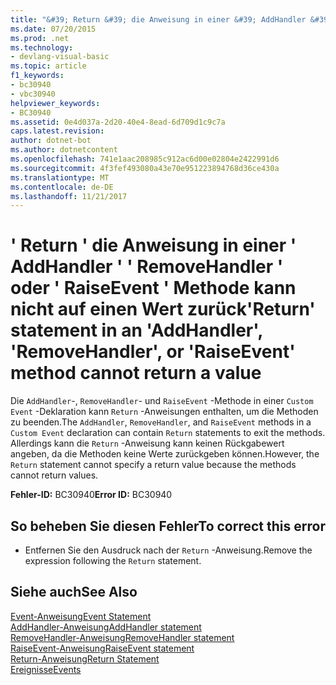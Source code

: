 ```yaml
---
title: "&#39; Return &#39; die Anweisung in einer &#39; AddHandler &#39; &#39; RemoveHandler &#39; oder &#39; RaiseEvent &#39; Methode kann nicht auf einen Wert zurück"
ms.date: 07/20/2015
ms.prod: .net
ms.technology:
- devlang-visual-basic
ms.topic: article
f1_keywords:
- bc30940
- vbc30940
helpviewer_keywords:
- BC30940
ms.assetid: 0e4d037a-2d20-40e4-8ead-6d709d1c9c7a
caps.latest.revision: 
author: dotnet-bot
ms.author: dotnetcontent
ms.openlocfilehash: 741e1aac208985c912ac6d00e02804e2422991d6
ms.sourcegitcommit: 4f3fef493080a43e70e951223894768d36ce430a
ms.translationtype: MT
ms.contentlocale: de-DE
ms.lasthandoff: 11/21/2017
---
```

# <a name="39return39-statement-in-an-39addhandler39-39removehandler39-or-39raiseevent39-method-cannot-return-a-value"></a><span data-ttu-id="adbe5-102">&#39; Return &#39; die Anweisung in einer &#39; AddHandler &#39; &#39; RemoveHandler &#39; oder &#39; RaiseEvent &#39; Methode kann nicht auf einen Wert zurück</span><span class="sxs-lookup"><span data-stu-id="adbe5-102">&#39;Return&#39; statement in an &#39;AddHandler&#39;, &#39;RemoveHandler&#39;, or &#39;RaiseEvent&#39; method cannot return a value</span></span>
<span data-ttu-id="adbe5-103">Die `AddHandler`-, `RemoveHandler`- und `RaiseEvent` -Methode in einer `Custom Event` -Deklaration kann `Return` -Anweisungen enthalten, um die Methoden zu beenden.</span><span class="sxs-lookup"><span data-stu-id="adbe5-103">The `AddHandler`, `RemoveHandler`, and `RaiseEvent` methods in a `Custom Event` declaration can contain `Return` statements to exit the methods.</span></span> <span data-ttu-id="adbe5-104">Allerdings kann die `Return` -Anweisung kann keinen Rückgabewert angeben, da die Methoden keine Werte zurückgeben können.</span><span class="sxs-lookup"><span data-stu-id="adbe5-104">However, the `Return` statement cannot specify a return value because the methods cannot return values.</span></span>  
  
 <span data-ttu-id="adbe5-105">**Fehler-ID:** BC30940</span><span class="sxs-lookup"><span data-stu-id="adbe5-105">**Error ID:** BC30940</span></span>  
  
## <a name="to-correct-this-error"></a><span data-ttu-id="adbe5-106">So beheben Sie diesen Fehler</span><span class="sxs-lookup"><span data-stu-id="adbe5-106">To correct this error</span></span>  
  
-   <span data-ttu-id="adbe5-107">Entfernen Sie den Ausdruck nach der `Return` -Anweisung.</span><span class="sxs-lookup"><span data-stu-id="adbe5-107">Remove the expression following the `Return` statement.</span></span>  
  
## <a name="see-also"></a><span data-ttu-id="adbe5-108">Siehe auch</span><span class="sxs-lookup"><span data-stu-id="adbe5-108">See Also</span></span>  
 [<span data-ttu-id="adbe5-109">Event-Anweisung</span><span class="sxs-lookup"><span data-stu-id="adbe5-109">Event Statement</span></span>](../../visual-basic/language-reference/statements/event-statement.md)  
 [<span data-ttu-id="adbe5-110">AddHandler-Anweisung</span><span class="sxs-lookup"><span data-stu-id="adbe5-110">AddHandler statement</span></span>](~/docs/visual-basic/language-reference/statements/addhandler-statement.md)  
 [<span data-ttu-id="adbe5-111">RemoveHandler-Anweisung</span><span class="sxs-lookup"><span data-stu-id="adbe5-111">RemoveHandler statement</span></span>](~/docs/visual-basic/language-reference/statements/removehandler-statement.md)  
 [<span data-ttu-id="adbe5-112">RaiseEvent-Anweisung</span><span class="sxs-lookup"><span data-stu-id="adbe5-112">RaiseEvent statement</span></span>](~/docs/visual-basic/language-reference/statements/raiseevent-statement.md)  
 [<span data-ttu-id="adbe5-113">Return-Anweisung</span><span class="sxs-lookup"><span data-stu-id="adbe5-113">Return Statement</span></span>](../../visual-basic/language-reference/statements/return-statement.md)  
 [<span data-ttu-id="adbe5-114">Ereignisse</span><span class="sxs-lookup"><span data-stu-id="adbe5-114">Events</span></span>](../../visual-basic/programming-guide/language-features/events/index.md)
